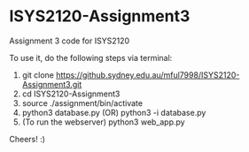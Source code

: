 # ISYS2120-Assignment3
Assignment 3 code for ISYS2120

To use it, do the following steps via terminal:

1) git clone https://github.sydney.edu.au/mful7998/ISYS2120-Assignment3.git
2) cd ISYS2120-Assignment3
3) source ./assignment/bin/activate
4) python3 database.py (OR) python3 -i database.py
5) (To run the webserver) python3 web_app.py

Cheers! :)
